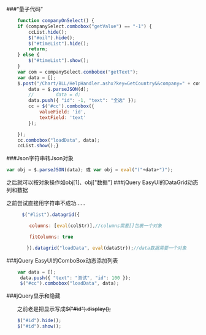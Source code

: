 ###“量子代码”
``` javascript
	function companyOnSelect() {
    if (companySelect.combobox("getValue") == "-1") {
        ccList.hide();
        $("#oil").hide();
        $("#timeList").hide();
        return;
    } else {
        $("#timeList").show();
    }
    var com = companySelect.combobox("getText");
    var data = [];
    $.post("/Chart/BLL/HelpHandler.ashx?key=GetCountry&&company=" + com, null, function (d) {
        data = $.parseJSON(d);
        //        data = d;
        data.push({ "id": -1, "text": "全选" });
        cc = $('#cc').combobox({
            valueField: 'id',
            textField: 'text'
        });

    });
    cc.combobox("loadData", data);
    ccList.show();}
```

###Json字符串转Json对象
``` javascript
var obj = $.parseJSON(data); 或 var obj = eval("("+data+")");
```

之后就可以按对象操作如obj[1]、obj["数据"]
###jQuery EasyUI的DataGrid动态列和数据

之前尝试直接用字符串不成功……
``` javascript
    　$("#list").datagrid({

    　　 columns: [eval(colStr)],//columns需要[]包裹一个对象

    　　 fitColumns: true

    　　}).datagrid("loadData", eval(dataStr));//data数据需要一个对象
```

###jQuery EasyUI的ComboBox动态添加列表

```javascript
	var data = [];
     data.push({ "text": "测试", "id": 100 });
     $("#cc").combobox("loadData", data);
```

###jQuery显示和隐藏

　　之前老是把显示写成~~$("#id").display();~~

```javascript
    $("#id").hide();
    $("#id").show();
```